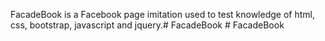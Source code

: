 FacadeBook is a Facebook page imitation used to test knowledge of html, css, bootstrap, javascript and jquery.#   F a c a d e B o o k  
 #   F a c a d e B o o k  
 